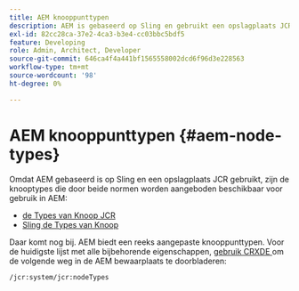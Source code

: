 ```yaml
---
title: AEM knooppunttypen
description: AEM is gebaseerd op Sling en gebruikt een opslagplaats JCR met knooptypes die door allebei worden aangeboden, maar AEM verstrekt ook een waaier van zijn eigen knooptypes.
exl-id: 82cc28ca-37e2-4ca3-b3e4-cc03bbc5bdf5
feature: Developing
role: Admin, Architect, Developer
source-git-commit: 646ca4f4a441bf1565558002dcd6f96d3e228563
workflow-type: tm+mt
source-wordcount: '98'
ht-degree: 0%

---
```


# AEM knooppunttypen {#aem-node-types}

Omdat AEM gebaseerd is op Sling en een opslagplaats JCR gebruikt, zijn de knooptypes die door beide normen worden aangeboden beschikbaar voor gebruik in AEM:

* [ de Types van Knoop JCR ](https://www.adobe.io/experience-manager/reference-materials/spec/jcr/2.0/3_Repository_Model.html#3.1.7-Node-Types)
* [ Sling de Types van Knoop ](https://cwiki.apache.org/confluence/display/SLING/Sling+Node+Types)

Daar komt nog bij. AEM biedt een reeks aangepaste knooppunttypen. Voor de huidigste lijst met alle bijbehorende eigenschappen, [ gebruik CRXDE ](/help/implementing/developing/tools/crxde.md) om de volgende weg in de AEM bewaarplaats te doorbladeren:

`/jcr:system/jcr:nodeTypes`

